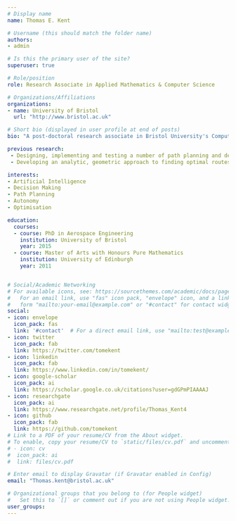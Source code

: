 ```yaml
---
# Display name
name: Thomas E. Kent

# Username (this should match the folder name)
authors:
- admin

# Is this the primary user of the site?
superuser: true

# Role/position
role: Research Associate in Applied Mathematics & Computer Science

# Organizations/Affiliations
organizations:
- name: University of Bristol
  url: "http://www.bristol.ac.uk"

# Short bio (displayed in user profile at end of posts)
bio: "A post-doctoral research associate in Bristol University's Computer Science Department. Currently working on the T-B Phase project (Thales Bristol Partnership in Hybrid Autonomous Systems Engineering). I am interested in exploring how we can utilise AI, Machine Learning and Decision Making techniques within a number of key Multi-Agent Systems use-cases, e.g. Search and Rescue, Persistent Surveillance."

previous research:
 - Designing, implementing and testing a number of path planning and decision making algorithms for autonomous cars on the Venturer project.
 - Developing an analytic, geometric approach to finding optimal routes for commercial formation flight.

interests:
- Artificial Intelligence
- Decision Making
- Path Planning
- Autonomy
- Optimisation

education:
  courses:
  - course: PhD in Aerospace Engineering
    institution: University of Bristol
    year: 2015
  - course: Master of Arts with Honours Pure Mathematics
    institution: University of Edinburgh
    year: 2011


# Social/Academic Networking
# For available icons, see: https://sourcethemes.com/academic/docs/page-builder/#icons
#   For an email link, use "fas" icon pack, "envelope" icon, and a link in the
#   form "mailto:your-email@example.com" or "#contact" for contact widget.
social:
- icon: envelope
  icon_pack: fas
  link: '#contact'  # For a direct email link, use "mailto:test@example.org".
- icon: twitter
  icon_pack: fab
  link: https://twitter.com/tomekent
- icon: linkedin
  icon_pack: fab
  link: https://www.linkedin.com/in/tomekent/
- icon: google-scholar
  icon_pack: ai
  link: https://scholar.google.co.uk/citations?user=gdGPmPIAAAAJ
- icon: researchgate
  icon_pack: ai
  link: https://www.researchgate.net/profile/Thomas_Kent4
- icon: github
  icon_pack: fab
  link: https://github.com/tomekent
# Link to a PDF of your resume/CV from the About widget.
# To enable, copy your resume/CV to `static/files/cv.pdf` and uncomment the lines below.
# - icon: cv
#  icon_pack: ai
#  link: files/cv.pdf

# Enter email to display Gravatar (if Gravatar enabled in Config)
email: "Thomas.kent@bristol.ac.uk"

# Organizational groups that you belong to (for People widget)
#   Set this to `[]` or comment out if you are not using People widget.
user_groups:
---
```

